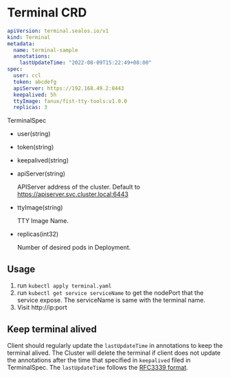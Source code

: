 # Terminal CRD
```yaml
apiVersion: terminal.sealos.io/v1
kind: Terminal
metadata:
  name: terminal-sample
  annotations:
    lastUpdateTime: "2022-08-09T15:22:49+08:00"
spec:
  user: ccl
  token: abcdefg
  apiServer: https://192.168.49.2:8443
  keepalived: 5h
  ttyImage: fanux/fist-tty-tools:v1.0.0
  replicas: 3 
```

TerminalSpec
- user(string)
- token(string)
- keepalived(string) 
- apiServer(string)

  APIServer address of the cluster. Default to https://apiserver.svc.cluster.local:6443

- ttyImage(string)

    TTY Image Name. 

- replicas(int32)
  
    Number of desired pods in Deployment. 

## Usage
1. run `kubectl apply terminal.yaml`
2. run `kubectl get service serviceName` to get the nodePort that the service expose. The serviceName is same with the terminal name.
3. Visit http://ip:port

## Keep terminal alived

Client should regularly update the `lastUpdateTime` in annotations to keep the terminal alived. The Cluster will delete the terminal if client does not update the annotations after the time that specified in `keepalived` filed in TerminalSpec.
The `lastUpdateTime` follows the [RFC3339 format](https://www.rfc-editor.org/rfc/rfc3339).
